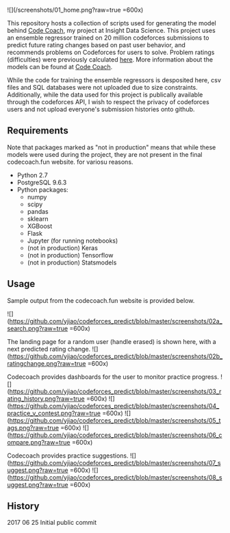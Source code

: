 
![](/screenshots/01_home.png?raw=true =600x)

This repository hosts a collection of scripts used for generating the model behind [Code Coach](codecoach.fun), my project at Insight Data Science. This project uses an ensemble regressor trained on 20 million codeforces submissions to predict future rating changes based on past user behavior, and recommends problems on Codeforces for users to solve. Problem ratings (difficulties) were previously calculated [here](https://github.com/yjiao/codeforces-api). More information about the models can be found at [Code Coach](codecoach.fun).


While the code for training the ensemble regressors is desposited here, csv files and SQL databases were not uploaded due to size constraints. Additionally, while the data used for this project is publically available through the codeforces API, I wish to respect the privacy of codeforces users and not upload everyone's submission histories onto github.



## Requirements
Note that packages marked as "not in production" means that while these models were used during the project, they are not present in the final codecoach.fun website. for variosu reasons.

- Python 2.7
- PostgreSQL 9.6.3
- Python packages:
	- numpy
	- scipy
	- pandas
	- sklearn
	- XGBoost
	- Flask
	- Jupyter (for running notebooks)
	- (not in production) Keras
	- (not in production) Tensorflow
	- (not in production) Statsmodels


## Usage
Sample output from the codecoach.fun website is provided below.

![](https://github.com/yjiao/codeforces_predict/blob/master/screenshots/02a_search.png?raw=true =600x)

The landing page for a random user (handle erased) is shown here, with a next predicted rating change.
![](https://github.com/yjiao/codeforces_predict/blob/master/screenshots/02b_ratingchange.png?raw=true =600x)

Codecoach provides dashboards for the user to monitor practice progress.
![](https://github.com/yjiao/codeforces_predict/blob/master/screenshots/03_rating_history.png?raw=true =600x)
![](https://github.com/yjiao/codeforces_predict/blob/master/screenshots/04_practice_v_contest.png?raw=true =600x)
![](https://github.com/yjiao/codeforces_predict/blob/master/screenshots/05_tags.png?raw=true =600x)
![](https://github.com/yjiao/codeforces_predict/blob/master/screenshots/06_compare.png?raw=true =600x)

Codecoach provides practice suggestions.
![](https://github.com/yjiao/codeforces_predict/blob/master/screenshots/07_suggest.png?raw=true =600x)
![](https://github.com/yjiao/codeforces_predict/blob/master/screenshots/08_suggest.png?raw=true =600x)


## History
2017 06 25 Initial public commit